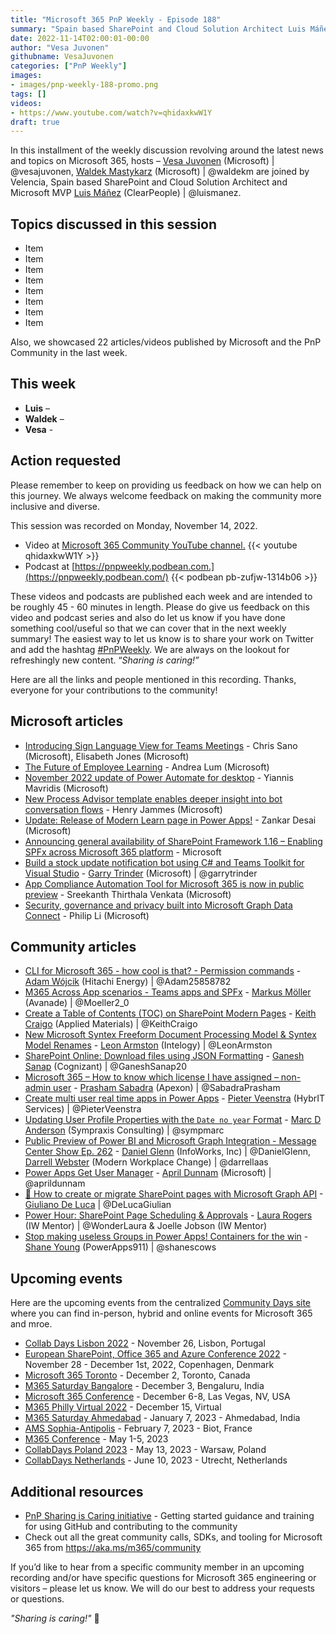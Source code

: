 ```yaml
---
title: "Microsoft 365 PnP Weekly - Episode 188"
summary: "Spain based SharePoint and Cloud Solution Architect Luis Máñez (ClearPeople) joins Microsoft’s Vesa Juvonen and Waldek Mastykarz in a discussion on using PnP contributions in products, SPFx sample using Kiota, advice on becoming an MVP, plus 13 articles/videos by Microsoft/Community."
date: 2022-11-14T02:00:01-00:00
author: "Vesa Juvonen"
githubname: VesaJuvonen
categories: ["PnP Weekly"]
images:
- images/pnp-weekly-188-promo.png
tags: []
videos:
- https://www.youtube.com/watch?v=qhidaxkwW1Y
draft: true
---
```

 
In this installment of the weekly discussion revolving around the latest news and topics on Microsoft 365, hosts – [Vesa Juvonen](http://twitter.com/vesajuvonen) (Microsoft) \| @vesajuvonen, [Waldek Mastykarz](http://twitter.com/waldekm) (Microsoft) \| @waldekm are joined by Velencia, Spain based SharePoint and Cloud Solution Architect and Microsoft MVP [Luis Máñez](https://twitter.com/luismanez) (ClearPeople) \| @luismanez.

## Topics discussed in this session

* Item
* Item
* Item
* Item
* Item
* Item
* Item
* Item

Also, we showcased 22 articles/videos published by Microsoft and the PnP Community in the last week.

## This week

* **Luis** – 
* **Waldek** – 
* **Vesa** - 

## Action requested

Please remember to keep on providing us feedback on how we can help on this journey. We always welcome feedback on making the community more inclusive and diverse.

This session was recorded on Monday, November 14, 2022.

*   Video at [Microsoft 365 Community YouTube channel.](https://aka.ms/m365pnp-videos)
    {{< youtube qhidaxkwW1Y >}}
*   Podcast at [https://pnpweekly.podbean.com.](https://pnpweekly.podbean.com/) 
    {{< podbean pb-zufjw-1314b06 >}}   

These videos and podcasts are published each week and are intended to be roughly 45 - 60 minutes in length.  Please do give us feedback on this video and podcast series and also do let us know if you have done something cool/useful so that we can cover that in the next weekly summary! The easiest way to let us know is to share your work on Twitter and add the hashtag [#PnPWeekly](https://twitter.com/search?q=%23pnpweekly). We are always on the lookout for refreshingly new content. “_Sharing is caring!”_ 

Here are all the links and people mentioned in this recording. Thanks, everyone for your contributions to the community!

## Microsoft articles

* [Introducing Sign Language View for Teams Meetings](https://techcommunity.microsoft.com/t5/microsoft-teams-blog/introducing-sign-language-view-for-teams-meetings/ba-p/3671257) - Chris Sano (Microsoft), Elisabeth Jones (Microsoft)
* [The Future of Employee Learning](https://techcommunity.microsoft.com/t5/microsoft-viva-blog/the-future-of-employee-learning/ba-p/3678338) - Andrea Lum (Microsoft)
* [November 2022 update of Power Automate for desktop](https://flow.microsoft.com/en-us/blog/november-2022-update-of-power-automate-for-desktop/) - Yiannis Mavridis (Microsoft)
* [New Process Advisor template enables deeper insight into bot conversation flows](https://powervirtualagents.microsoft.com/en-us/blog/new-process-advisor-template-enables-deeper-insight-into-bot-conversation-flows/) - Henry Jammes (Microsoft)
* [Update: Release of Modern Learn page in Power Apps!](https://powerapps.microsoft.com/en-us/blog/update-release-of-modern-learn-page-in-power-apps/) - Zankar Desai (Microsoft)
* [Announcing general availability of SharePoint Framework 1.16 – Enabling SPFx across Microsoft 365 platform](https://devblogs.microsoft.com/microsoft365dev/announcing-general-availability-of-sharepoint-framework-1-16-enabling-spfx-across-microsoft-365-platform/) - Microsoft
* [Build a stock update notification bot using C# and Teams Toolkit for Visual Studio](https://devblogs.microsoft.com/microsoft365dev/build-a-stock-update-notification-bot-for-microsoft-teams-using-c-and-teams-toolkit-for-visual-studio/) - [Garry Trinder](https://twitter.com/garrytrinder) (Microsoft) | @garrytrinder
* [App Compliance Automation Tool for Microsoft 365 is now in public preview](https://devblogs.microsoft.com/microsoft365dev/app-compliance-automation-tool-for-microsoft-365-is-now-in-public-preview/) - Sreekanth Thirthala Venkata (Microsoft)
* [Security, governance and privacy built into Microsoft Graph Data Connect](https://devblogs.microsoft.com/microsoft365dev/security-governance-and-privacy-built-into-microsoft-graph-data-connect/) - Philip Li (Microsoft)

## Community articles

* [CLI for Microsoft 365 - how cool is that? - Permission commands](https://pnp.github.io/blog/post/cli-how-cool-is-that-permission-commands/) - [Adam Wójcik](https://twitter.com/Adam25858782) (Hitachi Energy) | @Adam25858782
* [M365 Across App scenarios - Teams apps and SPFx](https://pnp.github.io/blog/post/microsoft-365-app-scenarios/) - [Markus Möller](https://twitter.com/Moeller2_0) (Avanade) | @Moeller2_0
* [Create a Table of Contents (TOC) on SharePoint Modern Pages](https://pnp.github.io/blog/post/create-a-table-of-contents-on-sharepoint-modern-pages/) - [Keith Craigo](https://twitter.com/KeithCraigo) (Applied Materials) | @KeithCraigo
* [New Microsoft Syntex Freeform Document Processing Model & Syntex Model Renames](https://www.leonarmston.com/2022/11/new-microsoft-syntex-freeform-document-processing-model/) - [Leon Armston](https://twitter.com/LeonArmston) (Intelogy) | @LeonArmston
* [SharePoint Online: Download files using JSON Formatting](https://ganeshsanapblogs.wordpress.com/2022/11/10/sharepoint-online-download-files-using-json-formatting/) - [Ganesh Sanap](https://twitter.com/GaneshSanap20) (Cognizant) | @GaneshSanap20
* [Microsoft 365 – How to know which license I have assigned – non-admin user](https://knowledge-junction.in/2022/11/17/microsoft-365-how-to-know-which-license-i-have-assigned-non-admin-user/) - [Prasham Sabadra](https://twitter.com/SabadraPrasham) (Apexon) | @SabadraPrasham
* [Create multi user real time apps in Power Apps](https://sharepains.com/2022/11/18/create-multi-user-real-time-power-apps/) - [Pieter Veenstra](https://twitter.com/PieterVeenstra) (HybrIT Services) | @PieterVeenstra
* [Updating User Profile Properties with the `Date no year` Format](https://sympmarc.com/2022/11/15/updating-user-profile-properties-with-the-date-no-year-format/) - [Marc D Anderson](https://twitter.com/sympmarc) (Sympraxis Consulting) | @sympmarc
* [Public Preview of Power BI and Microsoft Graph Integration - Message Center Show Ep. 262](https://regarding365.com/microsoft-teams-paging-on-video-gallery-8c5ba1a85bc9) - [Daniel Glenn](https://twitter.com/DanielGlenn) (InfoWorks, Inc) | @DanielGlenn, [Darrell Webster](http://twitter.com/darrellaas) (Modern Workplace Change) | @darrellaas
* [Power Apps Get User Manager](https://www.youtube.com/watch?v=B4hW_pRIgvM) - [April Dunnam](https://twitter.com/aprildunnam) (Microsoft) | @aprildunnam
* [📄 How to create or migrate SharePoint pages with Microsoft Graph API](https://www.youtube.com/watch?v=Pop7N2ThEDc) - [Giuliano De Luca](https://twitter.com/DeLucaGiulian) | @DeLucaGiulian
* [Power Hour: SharePoint Page Scheduling & Approvals](https://www.youtube.com/watch?v=PVof1w9h6ok) - [Laura Rogers](https://twitter.com/WonderLaura) (IW Mentor) | @WonderLaura & Joelle Jobson (IW Mentor)
* [Stop making useless Groups in Power Apps! Containers for the win](https://www.youtube.com/watch?v=BL7a5PmgZoc) - [Shane Young](https://twitter.com/ShanesCows) (PowerApps911) | @shanescows

## Upcoming events

Here are the upcoming events from the centralized [Community Days site](https://communitydays.org/events?when=upcoming) where you can find in-person, hybrid and online events for Microsoft 365 and mroe.

* [Collab Days Lisbon 2022](https://www.collabdays.org/2022-lisbon/) - November 26, Lisbon, Portugal
* [​​​​​​​European SharePoint, Office 365 and Azure Conference 2022](https://www.sharepointeurope.com/) - November 28 - December 1st, 2022, Copenhagen, Denmark
* [Microsoft 365 Toronto](https://www.communitydays.org/event/2022-12-02/microsoft-365-toronto) - December 2, Toronto, Canada
* [M365 Saturday Bangalore](https://www.communitydays.org/event/2022-12-03/m365-saturday-bangalore-2022) - December 3, Bengaluru, India
* [Microsoft 365 Conference](https://m365conf.com/#!/) - December 6-8, Las Vegas, NV, USA
* [M365 Philly Virtual 2022](https://www.communitydays.org/event/2022-12-15/m365-philly-virtual-2022) - December 15, Virtual
* [M365 Saturday Ahmedabad](https://www.communitydays.org/event/2023-01-07/m365-saturday-ahmedabad) - January 7, 2023 - Ahmedabad, India
* [AMS Sophia-Antipolis](https://www.communitydays.org/event/2023-02-07/ams-sophia-antipolis) - February 7, 2023 - Biot, France
* [M365 Conference](https://sharepointna.com/) - May 1-5, 2023
* [CollabDays Poland 2023](https://www.communitydays.org/event/2023-05-13/collabdays-poland-2023) - May 13, 2023 - Warsaw, Poland
* [CollabDays Netherlands](https://www.communitydays.org/event/2023-06-10/collabdays-netherlands-2023) - June 10, 2023 - Utrecht, Netherlands

## Additional resources

* [PnP Sharing is Caring initiative](https://aka.ms/sharing-is-caring) - Getting started guidance and training for using GitHub and contributing to the community
* Check out all the great community calls, SDKs, and tooling for Microsoft 365 from <https://aka.ms/m365/community>

If you’d like to hear from a specific community member in an upcoming recording and/or have specific questions for Microsoft 365 engineering or visitors – please let us know. We will do our best to address your requests or questions.

_"Sharing is caring!"_ 🧡


